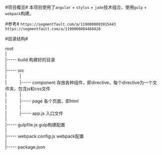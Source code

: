 #项目概览#
本项目使用了`angular` + `stylus` + `jade`技术组合，使用`gulp` + `webpack`构建。

#参考#
`https://segmentfault.com/a/1190000003915443`  
`https://segmentfault.com/a/1190000004468428`

#目录结构#

root  
  |  
  |----- build 构建好的目录  
  |  
  |----- src  
  |　　　|  
  |　　　|----- component 存放各种组件，即directive，每个directive为一个文件夹，包含js和css文件  
  |　　　|  
  |　　　|----- page 各个页面，即html  
  |　　　|  
  |　　　|----- app.js 入口文件  
  |  
  |----- gulpfile.js gulp构建配置  
  |  
  |----- webpack.config.js webpack配置  
  |  
  |----- package.json  

